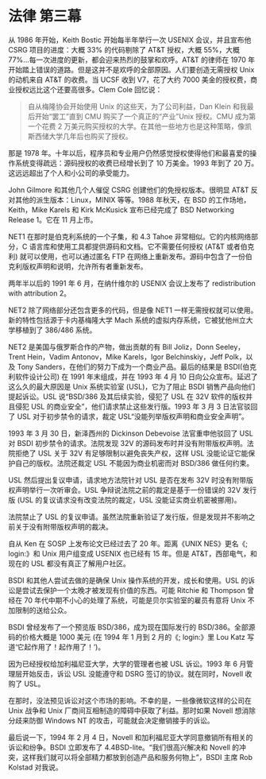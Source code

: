 # 法律 第三幕

从 1986 年开始，Keith Bostic 开始每半年举行一次 USENIX 会议，并且宣布他 CSRG 项目的进度：大概 33% 的代码剔除了 AT&T 授权，大概 55%，大概 77%...每一次进度的更新，都会迎来热烈的鼓掌和欢呼。AT&T 的律师在 1970 年开始踏上错误的道路。但是这并不是欢呼的全部原因。人们要创造无需授权 Unix 的动机来自 AT&T 的收费。当 UCSF 收到 V7，花了大约 7000 美金的授权费，商业授权远比这个还要高很多。Clem Cole 回忆说：

> 自从梅隆协会开始使用 Unix 的这些天，为了公司利益，Dan Klein 和我最后开始“罢工”直到 CMU 购买了一个真正的“产业”Unix 授权。CMU 成为第一个花费 2 万美元购买授权的大学。在其他一些地方也是这种策略，像凯斯西储大学几年后也购买了授权。

那是 1978 年。十年以后，程序员和专业用户仍然感觉授权使得他们和最喜爱的操作系统变得疏远：源码授权的收费已经增长到了 10 万美金。1993 年到了 20 万。这远远超出了个人和小公司的承受能力。

John Gilmore 和其他几个人催促 CSRG 创建他们的免授权版本。很明显 AT&T 反对其他的派生版本：Linux，MINIX 等等。1988 年秋天，在 BSD 的工作场地，Keith，Mike Karels 和 Kirk McKusick 宣布已经完成了 BSD Networking Release 1。它在 11 月上市。

NET1 在那时是伯克利系统的一个子集，和 4.3 Tahoe 非常相似。它的内核网络部分，C 语言库和使用工具都提供源码和文档。它不需要任何授权 (AT&T 或者伯克利) 就可以使用，也可以通过匿名 FTP 在网络上重新发布。源码中包含了一份伯克利版权声明和说明，允许所有者重新发布。

两年半以后的 1991 年 6 月，在纳什维尔的 USENIX 会议上发布了 redistribution with attribution 2。

NET2 除了网络部分还包含更多的代码，但是像 NET1 一样无需授权就可以使用。新的特性包括源于卡内基梅隆大学 Mach 系统的虚拟内存系统，它被犹他州立大学移植到了 386/486 系统。

NET2 是美国与俄罗斯合作的产物，做出贡献的有 Bill Joliz，Donn Seeley，Trent Hein，Vadim Antonov，Mike Karels，Igor Belchinskiy，Jeff Polk，以及 Tony Sanders，在他们的努力下成为一个商业产品。最后的结果是 BSDI(伯克利软件设计公司) 在 1991 年末组成，并在 1993 年 4 月 10 日向公众宣布。延迟了这么久的最大原因是 Unix 系统实验室 (USL)，它为了阻止 BSDI 销售产品向他们提起诉讼。USL 说“BSD/386 及其后续实验，侵犯了 USL 在 32V 软件的版权并且侵犯 USL 的商业安全”，他们请求禁止这些发行版。1993 年 3 月 3 日法官驳回了 USL 对于初步禁令的请求，裁定 USL“没能列举版权声明和商业安全声明”。

1993 年 3 月 30 日，新泽西州的 Dickinson Debevoise 法官重申他驳回了 USL 对 BSDI 初步禁令的请求。法院发现 32V 的源码发布时并没有附带版权声明。法院拒绝了 USL 关于 32V 有足够限制以避免丧失产权，这样 USL 没能论证它能保护自己的版权。法院还裁定 USL 不能因为商业机密而对 BSD/386 做任何约束。

USL 然后提出复议申请，请求地方法院针对 USL 是否在发布 32V 时没有附带版权声明举行一次听审会。USL 争辩说法院之前的裁定是基于一份错误的 32V 发行版 (USL 的复议请求没有改变法院的裁定，USL 没能证实商业机密被挪用)。

法院禁止了 USL 的复议申请。虽然法院重新验证了发行版，但是发现并不影响之前关于没有附带版权声明的裁决。

自从 Ken 在 SOSP 上发布论文已经过去了 20 年。距离《UNIX NES》更名《; login:》和 Unix 用户组变成 USENIX 也已经有 15 年。但是 AT&T，西部电气，和现在的 USL 都没有真正了解用户社区。

BSDI 和其他人尝试去做的是确保 Unix 操作系统的开发，成长和使用。USL 的诉讼是尝试去保护一个太晚才被发现有价值的东西。可能 Ritchie 和 Thompson 曾经在 70 年代中期不小心的处理了系统，可能是贝尔实验室的雇员有意将 Unix 不加限制的送给公众。

BSDI 曾经发布了一个预览版 BSD/386，成为现在国际发行的 BSD/386。全部源码的价格大概是 1000 美元 (在 1994 年 1 月到 2 月的《; login:》里 Lou Katz 写道‘它起作用了！起作用了！’)。

因为已经授权给加利福尼亚大学，大学的管理者也被 USL 诉讼。1993 年 6 月管理层开始反击，诉讼 USL 没能遵守和 DSRG 签订的协议。就在同时，Novell 收购了 USL。

在那时，没法预见诉讼对这个市场的影响。不幸的是，一些像微软这样的公司在 Unix 战争和 Unix 厂商间互相制造的障碍中获取了利益。那时如果 Novell 想消除分歧来防御 Windows NT 的攻击，可能就会决定撤销接手的诉讼。

最后说一下，1994 年 2 月 4 日，Novell 和加利福尼亚大学同意撤销所有相关的诉讼和纷争。BSDI 立即发布了 4.4BSD-lite。“我们很高兴解决和 Novell 的冲突，这样我们就可以将全部精力都放到创造产品和服务何物上”，BSDI 主席 Rob Kolstad 对我说。
